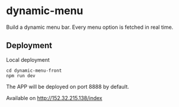 # dynamic-menu

Build a dynamic menu bar. Every menu option is fetched in real time.

## Deployment

Local deployment
```
cd dynamic-menu-front
npm run dev
```
The APP will be deployed on port 8888 by default.

Available on <http://152.32.215.138/index>

